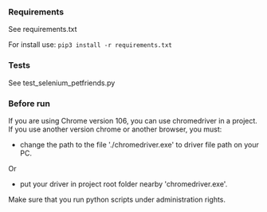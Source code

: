 ### Requirements

See requirements.txt

For install use:
`pip3 install -r requirements.txt`

### Tests

See test_selenium_petfriends.py

### Before run

If you are using Chrome version 106, you can use chromedriver in a project.
If you use another version chrome or another browser, you must:
- change the path to the file './chromedriver.exe' to driver file path on your PC.

Or

- put your driver in project root folder nearby 'chromedriver.exe'.

Make sure that you run python scripts under administration rights.
